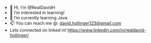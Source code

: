 - 👋 Hi, I’m @RealDavidH
- 👀 I’m interested in learning!
- 🌱 I’m currently learning Java
- 📫 You can reach me @: david.hollinger123@gmail.com
- Lets connected on linked in! https://www.linkedin.com/in/realdavid-hollinger/

<!---
RealDavidH/RealDavidH is a ✨ special ✨ repository because its `README.md` (this file) appears on your GitHub profile.
You can click the Preview link to take a look at your changes.
--->
